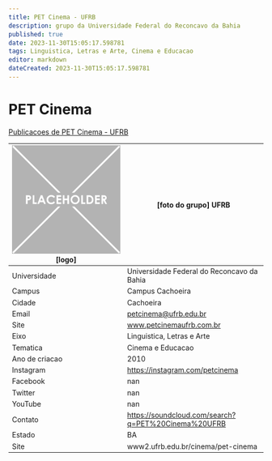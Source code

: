 ```yaml
---
title: PET Cinema - UFRB
description: grupo da Universidade Federal do Reconcavo da Bahia
published: true
date: 2023-11-30T15:05:17.598781
tags: Linguistica, Letras e Arte, Cinema e Educacao
editor: markdown
dateCreated: 2023-11-30T15:05:17.598781
---
```


# PET Cinema

[Publicacoes de PET Cinema - UFRB](/atividade/131PETCinemaUFRB/feed)

| ![placeholder.png](/placeholder.png) [logo] | [foto do grupo] UFRB         |
| ------------------------------------------- | ------------------------------------------------- |
| Universidade                                | Universidade Federal do Reconcavo da Bahia      |
| Campus                                      | Campus Cachoeira            |
| Cidade                                      | Cachoeira             |
| Email                                       | petcinema@ufrb.edu.br             |
| Site                                        | www.petcinemaufrb.com.br              |
| Eixo                                        | Linguistica, Letras e Arte              |
| Tematica                                    | Cinema e Educacao          |
| Ano de criacao                              | 2010        |
| Instagram                                   | https://instagram.com/petcinema         |
| Facebook                                    | nan          |
| Twitter                                     | nan           |
| YouTube                                     | nan           |
| Contato                                     | https://soundcloud.com/search?q=PET%20Cinema%20UFRB         |
| Estado                                      |  BA            |
| Site                                        | www2.ufrb.edu.br/cinema/pet-cinema |
